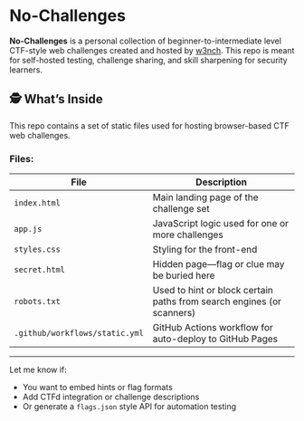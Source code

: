 # No-Challenges

**No-Challenges** is a personal collection of beginner-to-intermediate level CTF-style web challenges created and hosted by [w3nch](https://github.com/w3nch). This repo is meant for self-hosted testing, challenge sharing, and skill sharpening for security learners.

## 🕵️ What’s Inside

This repo contains a set of static files used for hosting browser-based CTF web challenges.

### Files:

| File          | Description |
|---------------|-------------|
| `index.html`  | Main landing page of the challenge set |
| `app.js`      | JavaScript logic used for one or more challenges |
| `styles.css`  | Styling for the front-end |
| `secret.html` | Hidden page—flag or clue may be buried here |
| `robots.txt`  | Used to hint or block certain paths from search engines (or scanners) |
| `.github/workflows/static.yml` | GitHub Actions workflow for auto-deploy to GitHub Pages |

---

Let me know if:
- You want to embed hints or flag formats
- Add CTFd integration or challenge descriptions
- Or generate a `flags.json` style API for automation testing


